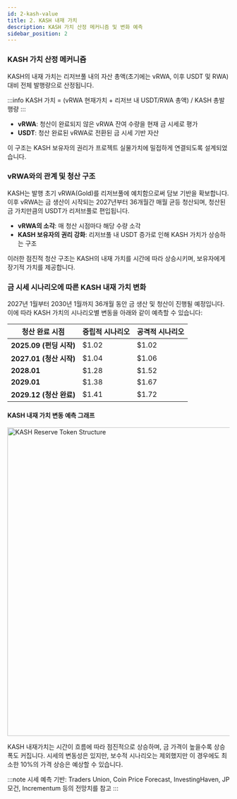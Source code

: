 ```yaml
---
id: 2-kash-value
title: 2. KASH 내재 가치
description: KASH 가치 산정 메커니즘 및 변화 예측
sidebar_position: 2
---
```


### KASH 가치 산정 메커니즘

KASH의 내재 가치는 리저브풀 내의 자산 총액(초기에는 vRWA, 이후 USDT 및 RWA) 대비 전체 발행량으로 산정됩니다.

:::info
KASH 가치 = (vRWA 현재가치 + 리저브 내 USDT/RWA 총액) / KASH 총발행량
:::
<!-- <aside>
💡 KASH 가치 = (vRWA 현재가치 + 리저브 내 USDT/RWA 총액) / KASH 총발행량
</aside>
``` -->

- **vRWA**: 청산이 완료되지 않은 vRWA 잔여 수량을 현재 금 시세로 평가
- **USDT**: 청산 완료된 vRWA로 전환된 금 시세 기반 자산

이 구조는 KASH 보유자의 권리가 프로젝트 실물가치에 밀접하게 연결되도록 설계되었습니다.

### vRWA와의 관계 및 청산 구조

KASH는 발행 초기 vRWA(Gold)를 리저브풀에 예치함으로써 담보 기반을 확보합니다. 이후 vRWA는 금 생산이 시작되는 2027년부터 36개월간 매월 균등 청산되며, 청산된 금 가치만큼의 USDT가 리저브풀로 편입됩니다.

- **vRWA의 소각**: 매 청산 시점마다 해당 수량 소각
- **KASH 보유자의 권리 강화**: 리저브풀 내 USDT 증가로 인해 KASH 가치가 상승하는 구조

이러한 점진적 청산 구조는 KASH의 내재 가치를 시간에 따라 상승시키며, 보유자에게 장기적 가치를 제공합니다.

### 금 시세 시나리오에 따른 KASH 내재 가치 변화

2027년 1월부터 2030년 1월까지 36개월 동안 금 생산 및 청산이 진행될 예정입니다. 이에 따라 KASH 가치의 시나리오별 변동을 아래와 같이 예측할 수 있습니다:

| **청산 완료 시점** |	**중립적 시나리오** | **공격적 시나리오** |
| --- | --- | --- |
| **2025.09 (펀딩 시작)** | $1.02 | $1.02 |
| **2027.01 (청산 시작)** | $1.04 |$1.06 |
| **2028.01** | $1.28 | $1.52 |
| **2029.01** |$1.38 | $1.67 |
| **2029.12 (청산 완료)** | $1.41 | $1.72 |

#### KASH 내재 가치 변동 예측 그래프

<img src="/img/kash_intrinsic_value.png" alt="KASH Reserve Token Structure" width="700"/>

KASH 내재가치는 시간이 흐름에 따라 점진적으로 상승하며, 금 가격이 높을수록 상승폭도 커집니다. 시세의 변동성은 있지만, 보수적 시나리오는 제외했지만 이 경우에도 최소한 10%의 가격 상승은 예상할 수 있습니다.

:::note
시세 예측 기반: Traders Union, Coin Price Forecast, InvestingHaven, JP모건, Incrementum 등의 전망치를 참고
:::